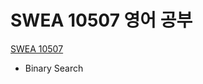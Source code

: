 # SWEA 10507 영어 공부

[SWEA 10507](https://swexpertacademy.com/main/code/problem/problemDetail.do?contestProbId=AXNQOb3avD0DFAXS)

- Binary Search

